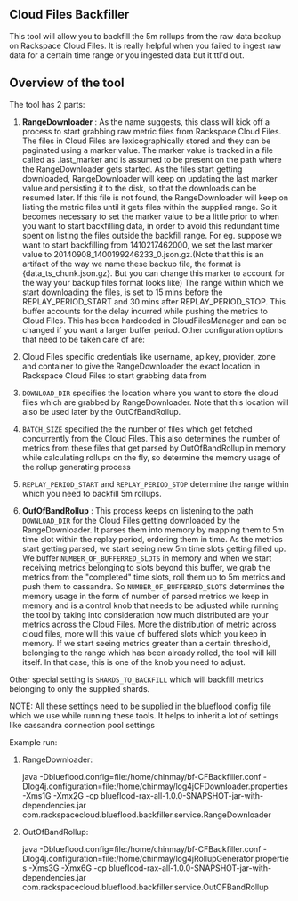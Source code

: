 ## Cloud Files Backfiller

This tool will allow you to backfill the 5m rollups from the raw data backup on Rackspace Cloud Files. It is really helpful when you failed to ingest raw data for a certain time
range or you ingested data but it ttl'd out.

## Overview of the tool

The tool has 2 parts:

1. **RangeDownloader** : As the name suggests, this class will kick off a process to start grabbing raw metric files from Rackspace Cloud Files. The files in Cloud Files are lexicographically
stored and they can be paginated using a marker value. The marker value is tracked in a file called as .last_marker and is assumed to be present on the path where the RangeDownloader
gets started. As the files start getting downloaded, RangeDownloader will keep on updating the last marker value and persisting it to the disk, so that the downloads can be resumed later.
If this file is not found, the RangeDownloader will keep on listing the metric files until it gets files within the supplied range. So it becomes necessary to set the marker value to be a little
prior to when you want to start backfilling data, in order to avoid this redundant time spent on listing the files outside the backfill range. For eg. suppose we want to start backfilling from
1410217462000, we set the last marker value to 20140908_1400199246233_0.json.gz.(Note that this is an artifact of the way we name these backup file, the format is {data_ts_chunk.json.gz}. But
you can change this marker to account for the way your backup files format looks like)
The range within which we start downloading the files, is set to 15 mins before the REPLAY_PERIOD_START and 30 mins after REPLAY_PERIOD_STOP. This buffer accounts for the delay incurred while pushing
the metrics to Cloud Files. This has been hardcoded in CloudFilesManager and can be changed if you want a larger buffer period.
Other configuration options that need to be taken care of are:

  1. Cloud Files specific credentials like username, apikey, provider, zone and container to give the RangeDownloader the exact          location in Rackspace Cloud Files to start grabbing data from
  2. `DOWNLOAD_DIR` specifies the location where you want to store the cloud files which are grabbed by RangeDownloader. Note that       this location will also be used later by the OutOfBandRollup.
  3. `BATCH_SIZE` specified the the number of files which get fetched concurrently from the Cloud Files. This also determines the        number of metrics from these files that get parsed by OutOfBandRollup
     in memory while calculating rollups on the fly, so determine the memory usage of the rollup generating process
  4. `REPLAY_PERIOD_START` and `REPLAY_PERIOD_STOP` determine the range within which you need to backfill 5m rollups.

2. **OufOfBandRollup** : This process keeps on listening to the path `DOWNLOAD_DIR` for the Cloud Files getting downloaded by the RangeDownloader. It parses them into memory by mapping them to 5m time slot within the replay period, ordering them in time. As the metrics start getting parsed, we start seeing new 5m time slots getting filled up. We buffer `NUMBER_OF_BUFFERRED_SLOTS`
in memory and when we start receiving metrics belonging to slots beyond this buffer, we grab the metrics from the "completed" time slots, roll them up to 5m metrics and push them to cassandra. So `NUMBER_OF_BUFFERRED_SLOTS` determines the memory usage in the form of number of parsed metrics we keep in memory and is a control knob that needs to be adjusted while running the tool by taking into consideration how much distributed are your metrics across the Cloud Files. More the distribution of metric across cloud files, more will this value of buffered slots which you keep in memory. If we start seeing metrics greater than a certain threshold, belonging to the range which has been already rolled, the tool will kill itself. In that case, this is one of the knob you need to adjust.


Other special setting is `SHARDS_TO_BACKFILL` which will backfill metrics belonging to only the supplied shards.

NOTE: All these settings need to be supplied in the blueflood config file which we use while running these tools. It helps to inherit a lot of settings like cassandra connection pool settings

Example run:

1. RangeDownloader:

   java -Dblueflood.config=file:/home/chinmay/bf-CFBackfiller.conf -Dlog4j.configuration=file:/home/chinmay/log4jCFDownloader.properties -Xms1G -Xmx2G -cp blueflood-rax-all-1.0.0-SNAPSHOT-jar-with-dependencies.jar com.rackspacecloud.blueflood.backfiller.service.RangeDownloader

2. OutOfBandRollup:

   java -Dblueflood.config=file:/home/chinmay/bf-CFBackfiller.conf -Dlog4j.configuration=file:/home/chinmay/log4jRollupGenerator.properties -Xms3G -Xmx6G -cp blueflood-rax-all-1.0.0-SNAPSHOT-jar-with-dependencies.jar com.rackspacecloud.blueflood.backfiller.service.OutOFBandRollup

